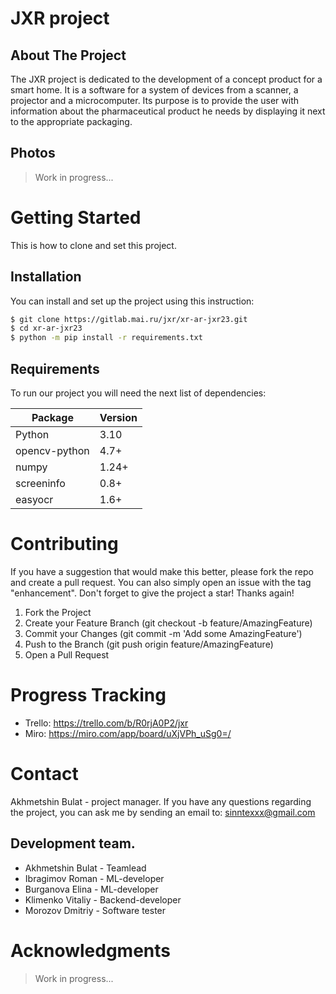 # JXR project
## About The Project
The JXR project is dedicated to the development of a concept product for a smart home. It is a software for a system of devices from a scanner, a projector and a microcomputer. Its purpose is to provide the user with information about the pharmaceutical product he needs by displaying it next to the appropriate packaging.

## Photos
> Work in progress...

# Getting Started
This is how to clone and set this project.

## Installation
You can install and set up the project using this instruction:

```bash
$ git clone https://gitlab.mai.ru/jxr/xr-ar-jxr23.git
$ cd xr-ar-jxr23
$ python -m pip install -r requirements.txt
```

## Requirements
To run our project you will need the next list of dependencies:

| Package       | Version |
| -             | -       |
| Python        | 3.10    |
| opencv-python | 4.7+    |
| numpy         | 1.24+   |
| screeninfo    | 0.8+    |
| easyocr       | 1.6+    |


# Contributing
If you have a suggestion that would make this better, please fork the repo and create a pull request. You can also simply open an issue with the tag "enhancement". Don't forget to give the project a star! Thanks again!

1. Fork the Project
2. Create your Feature Branch (git checkout -b feature/AmazingFeature)
3. Commit your Changes (git commit -m 'Add some AmazingFeature')
4. Push to the Branch (git push origin feature/AmazingFeature)
5. Open a Pull Request


# Progress Tracking
- Trello: https://trello.com/b/R0rjA0P2/jxr
- Miro:   https://miro.com/app/board/uXjVPh_uSg0=/


# Contact
Akhmetshin Bulat - project manager. If you have any questions regarding the project, you can ask me by sending an email to: sinntexxx@gmail.com

## Development team.
- Akhmetshin Bulat - Teamlead
- Ibragimov Roman  - ML-developer
- Burganova Elina  - ML-developer
- Klimenko Vitaliy - Backend-developer
- Morozov Dmitriy  - Software tester


# Acknowledgments
> Work in progress...
